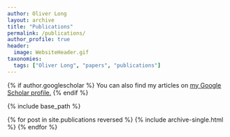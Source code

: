 ```yaml
---
author: Oliver Long
layout: archive
title: "Publications"
permalink: /publications/
author_profile: true
header:
  image: WebsiteHeader.gif
taxonomies:
  tags: ["Oliver Long", "papers", "publications"]
---
```


{% if author.googlescholar %}
  You can also find my articles on <u><a href="{{author.googlescholar}}">my Google Scholar profile</a>.</u>
{% endif %}

{% include base_path %}

{% for post in site.publications reversed %}
  {% include archive-single.html %}
{% endfor %}
